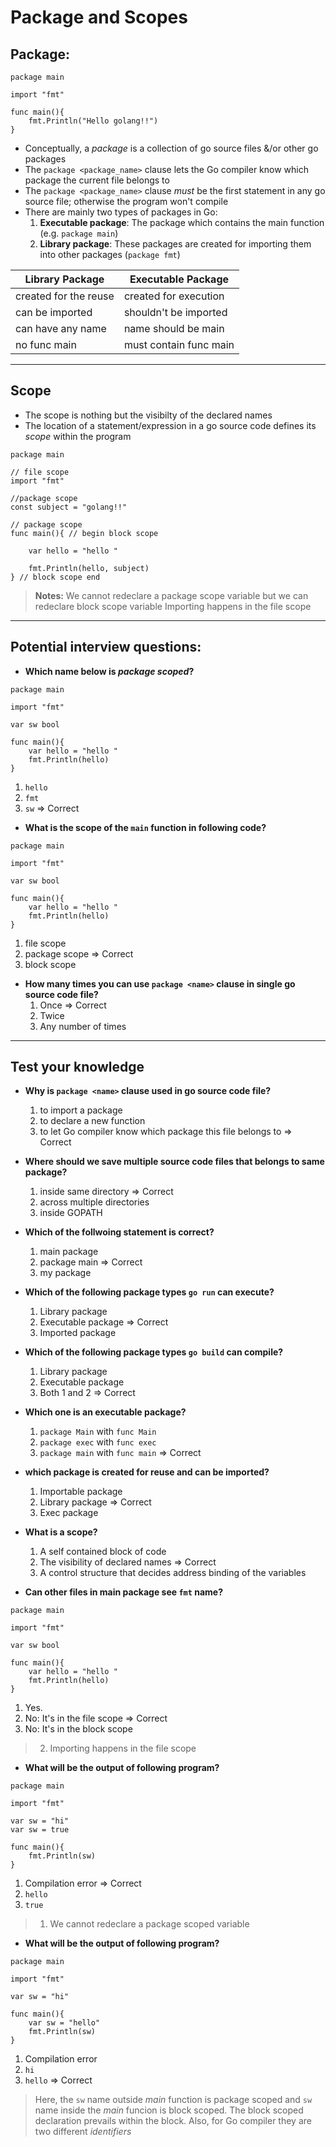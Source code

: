 # Package and Scopes
## **Package:**
```golang
package main

import "fmt"

func main(){
    fmt.Println("Hello golang!!")
}
```
* Conceptually, a _package_ is a collection of go source files &/or other go packages 
* The `package <package_name>` clause lets the Go compiler know which package the current file belongs to
* The `package <package_name>` clause _must_ be the first statement in any go source file; otherwise the program won't compile
* There are mainly two types of packages in Go:  
    1. **Executable package**: The package which contains the main function (e.g. `package main`)
    2. **Library package**: These packages are created for importing them into other packages (`package fmt`)  

| Library Package       | Executable Package     |
|---                    |---                     |
| created for the reuse | created for execution  |
| can be imported       | shouldn't be imported  |
| can have any name     | name should be main    |
| no func main          | must contain func main |                      | 

***
## **Scope**
* The scope is nothing but the visibilty of the declared names
* The location of a statement/expression in a go source code defines its _scope_ within the program
```golang
package main

// file scope
import "fmt"

//package scope
const subject = "golang!!" 

// package scope
func main(){ // begin block scope 

    var hello = "hello "

    fmt.Println(hello, subject)
} // block scope end

```
> **Notes:** 
> We cannot redeclare a package scope variable but we can redeclare block scope variable
> Importing happens in the file scope
***
## Potential interview questions: 
* **Which name below is _package scoped_?**
```golang
package main

import "fmt"

var sw bool 

func main(){ 
    var hello = "hello "
    fmt.Println(hello)
} 
```
  1. `hello`
  2. `fmt`
  3. `sw` => Correct 

* **What is the scope of the `main` function in following code?**
```golang
package main

import "fmt"

var sw bool 

func main(){ 
    var hello = "hello "
    fmt.Println(hello)
} 
```
  1. file scope
  2. package scope => Correct
  3. block scope 

* **How many times you can use `package <name>` clause in single go source code file?**
  1. Once => Correct
  2. Twice 
  3. Any number of times

***
## Test your knowledge
* **Why is `package <name>` clause used in go source code file?**
    1. to import a package
    2. to declare a new function
    3. to let Go compiler know which package this file belongs to => Correct

* **Where should we save multiple source code files that belongs to same package?**
    1. inside same directory => Correct
    2. across multiple directories
    3. inside GOPATH

* **Which of the follwoing statement is correct?**
    1. main package
    2. package main => Correct
    3. my package

* **Which of the following package types `go run` can execute?**
    1. Library package
    2. Executable package => Correct
    3. Imported package

* **Which of the following package types `go build` can compile?**
    1. Library package
    2. Executable package 
    3. Both 1 and 2 => Correct

* **Which one is an executable package?**
    1. `package Main` with `func Main`
    2. `package exec` with `func exec`
    3. `package main` with `func main` => Correct

* **which package is created for reuse and can be imported?**
    1. Importable package
    2. Library package => Correct
    3. Exec package

* **What is a scope?**
    1. A self contained block of code
    2. The visibility of declared names => Correct
    3. A control structure that decides address binding of the variables

* **Can other files in main package see `fmt` name?**
```golang
package main

import "fmt"

var sw bool 

func main(){ 
    var hello = "hello "
    fmt.Println(hello)
} 
```
  1. Yes. 
  2. No: It's in the file scope => Correct
  3. No: It's in the block scope 
>2. Importing happens in the file scope 

* **What will be the output of following program?**
```golang
package main

import "fmt"

var sw = "hi" 
var sw = true

func main(){ 
    fmt.Println(sw)
} 
```
  1. Compilation error => Correct 
  2. `hello`
  3. `true`
>1. We cannot redeclare a package scoped variable 

* **What will be the output of following program?**
```golang
package main

import "fmt"

var sw = "hi" 

func main(){ 
    var sw = "hello"
    fmt.Println(sw)
} 
```
  1. Compilation error 
  2. `hi`
  3. `hello` => Correct
>Here, the `sw` name outside _main_ function is package scoped and `sw` name inside the _main_ funcion is block scoped. The block scoped declaration prevails within the block. Also, for Go compiler they are two different _identifiers_

